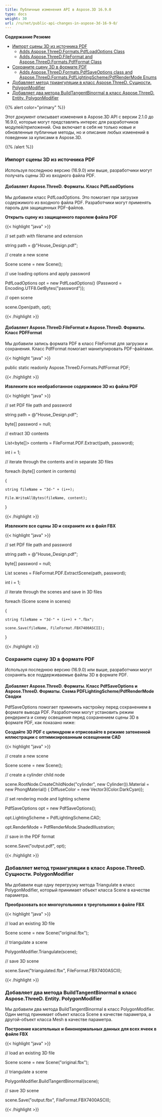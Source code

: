 ```yaml
---
title: Публичные изменения API в Aspose.3D 16.9.0
type: docs
weight: 30
url: /ru/net/public-api-changes-in-aspose-3d-16-9-0/
---
```

**Содержание Резюме**

- [Импорт сцены 3D из источника PDF](#PublicAPIChangesinAspose.3D16.9.0-Import3DScenefromtheSourcePDF) 
  - [Adds Aspose.ThreeD.Formats.PdfLoadOptions Class](#PublicAPIChangesinAspose.3D16.9.0-AddsAspose.ThreeD.Formats.PdfLoadOptionsClass)
  - [Adds Aspose.ThreeD.FileFormat and Aspose.ThreeD.Formats.PdfFormat Class](#PublicAPIChangesinAspose.3D16.9.0-AddsAspose.ThreeD.FileFormatandAspose.ThreeD.Formats.PdfFormatClass)
- [Сохраните сцену 3D в формате PDF](#PublicAPIChangesinAspose.3D16.9.0-Savea3DSceneinthePDFFormat) 
  - [Adds Aspose.ThreeD.Formats.PdfSaveOptions class and Aspose.ThreeD.Formats.PdfLightingScheme/PdfRenderMode Enums](#PublicAPIChangesinAspose.3D16.9.0-AddsAspose.ThreeD.Formats.PdfSaveOptionsclassandAspose.ThreeD.Formats.PdfLightingScheme/PdfRenderModeEnums)
- [Добавляет метод триангуляции в класс Aspose.ThreeD. Сущности. PolygonModifier](#PublicAPIChangesinAspose.3D16.9.0-AddsTriangulateMethodintheAspose.ThreeD.Entities.PolygonModifierClass)
- [Добавляет два метода BuildTangentBinormal в класс Aspose.ThreeD. Entity. PolygonModifier](#PublicAPIChangesinAspose.3D16.9.0-AddstwoBuildTangentBinormalMethodsintheAspose.ThreeD.Entities.PolygonModifierClass)

{{% alert color="primary" %}} 

Этот документ описывает изменения в Aspose.3D API с версии 2.1.0 до 16.9.0, которые могут представлять интерес для разработчиков модулей/приложений. Она включает в себя не только новые и обновленные публичные методы, но и описание любых изменений в поведении за кулисами в Aspose.3D.

{{% /alert %}} 
###  **Импорт сцены 3D из источника PDF**
Используя последнюю версию (16.9.0) или выше, разработчики могут получать сцены 3D из входного файла PDF.
####  **Добавляет Aspose.ThreeD. Форматы. Класс PdfLoadOptions**
Мы добавили класс PdfLoadOptions. Это помогает при загрузке содержимого из входного файла PDF. Разработчики могут применять пароль для защищенных PDF-файлов.

**Открыть сцену из защищенного паролем файла PDF**

{{< highlight "java" >}}

 // set path with filename and extension 

string path = @"House_Design.pdf";

// create a new scene

Scene scene = new Scene();

// use loading options and apply password

PdfLoadOptions opt = new PdfLoadOptions() {Password = Encoding.UTF8.GetBytes("password")};

// open scene

scene.Open(path, opt);

{{< /highlight >}}
####  **Добавляет Aspose.ThreeD.FileFormat и Aspose.ThreeD. Форматы. Класс PDFFormat**
Мы добавили запись формата PDF в класс FileFormat для загрузки и сохранения. Класс PdfFormat помогает манипулировать PDF-файлами.

{{< highlight "java" >}}

 public static readonly Aspose.ThreeD.Formats.PdfFormat PDF;

{{< /highlight >}}

**Извлеките все необработанное содержимое 3D из файла PDF**

{{< highlight "java" >}}

 // set PDF file path and password

string path = @"House_Design.pdf";

byte[] password = null;

// extract 3D contents

List<byte[]> contents = FileFormat.PDF.Extract(path, password);

int i = 1;

// iterate through the contents and in separate 3D files

foreach (byte[] content in contents)

{

    string fileName = "3d-" + (i++);

    File.WriteAllBytes(fileName, content);

}

{{< /highlight >}}

**Извлеките все сцены 3D и сохраните их в файл FBX**

{{< highlight "java" >}}

 // set PDF file path and password

string path = @"House_Design.pdf";

byte[] password = null;

List<Scene> scenes = FileFormat.PDF.ExtractScene(path, password);

int i = 1;

// iterate through the scenes and save in 3D files

foreach (Scene scene in scenes)

{

    string fileName = "3d-" + (i++) + ".fbx";

    scene.Save(fileName, FileFormat.FBX7400ASCII);

}

{{< /highlight >}}
###  **Сохраните сцену 3D в формате PDF**
Используя последнюю версию (16.9.0) или выше, разработчики могут сохранять все поддерживаемые файлы 3D в формате PDF.
####  **Добавляет Aspose.ThreeD. Форматы. Класс PdfSaveOptions и Aspose.ThreeD. Форматы. Схема PDFLightingScheme/PdfRenderMode Сводки**
PdfSaveOptions помогает применить настройку перед сохранением в формате вывода PDF. Разработчики могут установить режим рендеринга и схему освещения перед сохранением сцены 3D в формате PDF, как показано ниже:

**Создайте 3D PDF с цилиндром и отрисовайте в режиме затененной иллюстрации с оптимизированным освещением CAD**

{{< highlight "java" >}}

 // create a new scene

Scene scene = new Scene();

// create a cylinder child node

scene.RootNode.CreateChildNode("cylinder", new Cylinder()).Material = new PhongMaterial() { DiffuseColor = new Vector3(Color.DarkCyan)};

// set rendering mode and lighting scheme

PdfSaveOptions opt = new PdfSaveOptions();

opt.LightingScheme = PdfLightingScheme.CAD;

opt.RenderMode = PdfRenderMode.ShadedIllustration;

// save in the PDF format

scene.Save("output.pdf", opt);

{{< /highlight >}}
###  **Добавляет метод триангуляции в класс Aspose.ThreeD. Сущности. PolygonModifier**
Мы добавили еще одну перегрузку метода Triangulate в класс PolygonModifier, который принимает объект класса Scene в качестве параметра.

**Преобразовать все многоугольники в треугольники в файле FBX**

{{< highlight "java" >}}

 // load an existing 3D file

Scene scene = new Scene("original.fbx");

// triangulate a scene

PolygonModifier.Triangulate(scene);

// save 3D scene

scene.Save("triangulated.fbx", FileFormat.FBX7400ASCII);

{{< /highlight >}}
###  **Добавляет два метода BuildTangentBinormal в класс Aspose.ThreeD. Entity. PolygonModifier**
Мы добавили два метода BuildTangentBinormal в класс PolygonModifier. Один метод принимает объект класса Scene в качестве параметра, а другой-объект класса Mesh в качестве параметра.

**Построение касательных и бинонормальных данных для всех ячеек в файле FBX**

{{< highlight "java" >}}

 // load an existing 3D file

Scene scene = new Scene("original.fbx");

// triangulate a scene

PolygonModifier.BuildTangentBinormal(scene);

// save 3D scene

scene.Save("output.fbx", FileFormat.FBX7400ASCII);

{{< /highlight >}}
